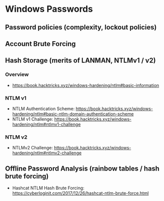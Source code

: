 # Windows Passwords

## Password policies (complexity, lockout policies)

## Account Brute Forcing

## Hash Storage (merits of LANMAN, NTLMv1 / v2)

### Overview
- https://book.hacktricks.xyz/windows-hardening/ntlm#basic-information

### NTLM v1
- NTLM Authentication Scheme: https://book.hacktricks.xyz/windows-hardening/ntlm#basic-ntlm-domain-authentication-scheme
- NTLM v1 Challenge: https://book.hacktricks.xyz/windows-hardening/ntlm#ntlmv1-challenge

### NTLM v2
- NTLMv2 Challenge: https://book.hacktricks.xyz/windows-hardening/ntlm#ntlmv2-challenge

## Offline Password Analysis (rainbow tables / hash brute forcing)

- Hashcat NTLM Hash Brute Forcing: https://cyberloginit.com/2017/12/26/hashcat-ntlm-brute-force.html
